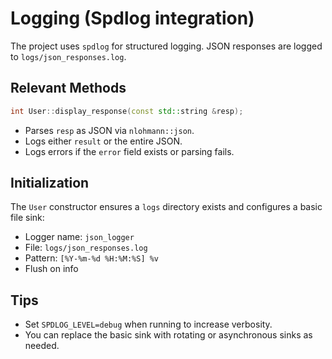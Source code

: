 # Logging (Spdlog integration)

The project uses `spdlog` for structured logging. JSON responses are logged to `logs/json_responses.log`.

## Relevant Methods
```cpp
int User::display_response(const std::string &resp);
```
- Parses `resp` as JSON via `nlohmann::json`.
- Logs either `result` or the entire JSON.
- Logs errors if the `error` field exists or parsing fails.

## Initialization
The `User` constructor ensures a `logs` directory exists and configures a basic file sink:
- Logger name: `json_logger`
- File: `logs/json_responses.log`
- Pattern: `[%Y-%m-%d %H:%M:%S] %v`
- Flush on info

## Tips
- Set `SPDLOG_LEVEL=debug` when running to increase verbosity.
- You can replace the basic sink with rotating or asynchronous sinks as needed.